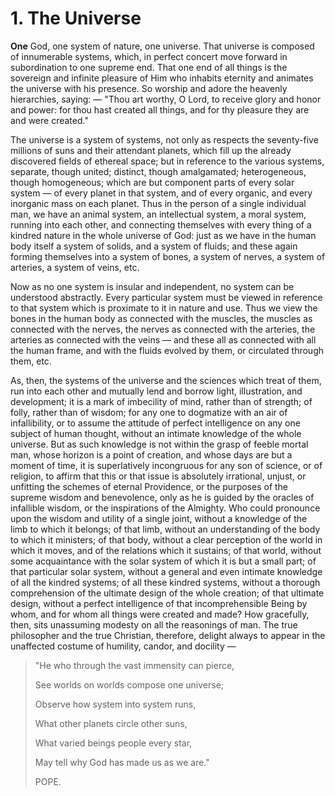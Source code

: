# 1. The Universe 

**One** God, one system of nature, one universe. That universe is composed of innumerable systems, which, in perfect concert move forward in subordination to one supreme end. That one end of all things is the sovereign and infinite pleasure of Him who inhabits eternity and animates the universe with his presence. So worship and adore the heavenly hierarchies, saying: — "Thou art worthy, O Lord, to receive glory and honor and power: for thou hast created all things, and for thy pleasure they are and were created." 

The  universe  is  a  system  of  systems,  not  only  as  respects  the seventy-five millions of suns and their attendant planets, which fill up the already discovered fields of ethereal space; but in reference to the various systems, separate, though united; distinct, though amalgamated; heterogeneous, though homogeneous; which are but component  parts  of  every  solar  system — of  every  planet  in  that system, and of every organic, and every inorganic mass on each planet. Thus in the person of a single individual man, we have an animal system, an intellectual system, a moral system, running into each  other,  and  connecting  themselves  with  every  thing  of  a kindred nature in the whole universe of God: just as we have in the human body itself a system of solids, and a system of fluids; and these again forming themselves into a system of bones, a system of nerves, a system of arteries, a system of veins, etc. 

Now as no one system is insular and independent, no system can be understood abstractly. Every particular system must be viewed in reference to that system which is proximate to it in nature and use. Thus we view the bones in the human body as connected with the muscles, the muscles as connected with the nerves, the nerves as connected with the arteries, the arteries as connected with the veins — and these all as connected with all the human frame, and with the fluids evolved by them, or circulated through them, etc. 

As, then, the systems of the universe and the sciences which treat of them, run into each other and mutually lend and borrow light, illustration, and development; it is a mark of imbecility of mind, rather than of strength; of folly, rather than of wisdom; for any one to dogmatize with an air of infallibility, or to assume the attitude of perfect intelligence on any one subject of human thought, without an  intimate  knowledge  of  the  whole  universe.  But  as  such knowledge is not within the grasp of feeble mortal man, whose horizon is a point of creation, and whose days are but a moment of time, it is superlatively incongruous for any son of science, or of religion, to affirm that this or that issue is absolutely irrational, unjust,  or  unfitting  the  schemes  of  eternal  Providence,  or  the purposes of the supreme wisdom and benevolence, only as he is guided by the oracles of infallible wisdom, or the inspirations of the Almighty. Who could pronounce upon the wisdom and utility of  a  single  joint,  without  a  knowledge  of  the  limb  to  which  it belongs;  of  that  limb,  without  an  understanding  of  the  body  to which it ministers; of that body, without a clear perception of the world in which it moves, and of the relations which it sustains; of that world, without some acquaintance with the solar system of which it is but a small part; of that particular solar system, without a general and even intimate knowledge of all the kindred systems; of all these kindred systems, without a thorough comprehension of the ultimate design of the whole creation; of that ultimate design, without a perfect intelligence of that incomprehensible Being by whom,  and  for  whom  all  things  were  created  and  made?  How gracefully, then, sits unassuming modesty on all the reasonings of man. The true philosopher and the true Christian, therefore, delight always to appear in the unaffected costume of humility, candor, and docility —  


> "He who through the vast immensity can pierce,
>
> See  worlds  on  worlds  compose  one universe;
>
> Observe how system into system runs,
>
> What other planets circle other suns,
>
> What varied beings people every star,
>
> May tell why God has made us as we are."
>
> POPE.